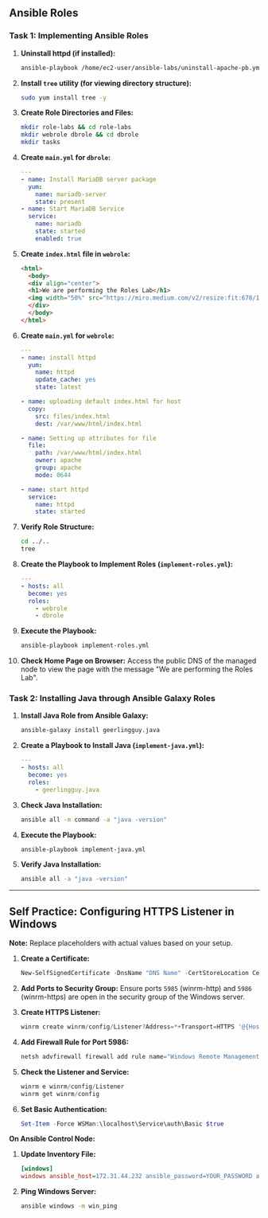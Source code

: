 ## Ansible Roles

### Task 1: Implementing Ansible Roles

1. **Uninstall httpd (if installed):**
    ```sh
    ansible-playbook /home/ec2-user/ansible-labs/uninstall-apache-pb.yml
    ```

2. **Install `tree` utility (for viewing directory structure):**
    ```sh
    sudo yum install tree -y
    ```

3. **Create Role Directories and Files:**

    ```sh
    mkdir role-labs && cd role-labs
    mkdir webrole dbrole && cd dbrole
    mkdir tasks
    ```

4. **Create `main.yml` for `dbrole`:**
    ```yaml
    ---
    - name: Install MariaDB server package
      yum:
        name: mariadb-server
        state: present
    - name: Start MariaDB Service
      service:
        name: mariadb
        state: started
        enabled: true
    ```

5. **Create `index.html` file in `webrole`:**
    ```html
    <html>
      <body>
      <div align="center">
      <h1>We are performing the Roles Lab</h1>
      <img width="50%" src="https://miro.medium.com/v2/resize:fit:678/1*MtmOHEt8ZX7s5KxV6bFSUg.png">
      </div>
      </body>
    </html>
    ```

6. **Create `main.yml` for `webrole`:**
    ```yaml
    ---
    - name: install httpd
      yum:
        name: httpd
        update_cache: yes
        state: latest

    - name: uploading default index.html for host
      copy:
        src: files/index.html
        dest: /var/www/html/index.html

    - name: Setting up attributes for file
      file:
        path: /var/www/html/index.html
        owner: apache
        group: apache
        mode: 0644

    - name: start httpd
      service:
        name: httpd
        state: started
    ```

7. **Verify Role Structure:**
    ```sh
    cd ../..
    tree
    ```

8. **Create the Playbook to Implement Roles (`implement-roles.yml`):**
    ```yaml
    ---
    - hosts: all
      become: yes
      roles:
        - webrole
        - dbrole
    ```

9. **Execute the Playbook:**
    ```sh
    ansible-playbook implement-roles.yml
    ```

10. **Check Home Page on Browser:**
    Access the public DNS of the managed node to view the page with the message "We are performing the Roles Lab".

### Task 2: Installing Java through Ansible Galaxy Roles

1. **Install Java Role from Ansible Galaxy:**
    ```sh
    ansible-galaxy install geerlingguy.java
    ```

2. **Create a Playbook to Install Java (`implement-java.yml`):**
    ```yaml
    ---
    - hosts: all
      become: yes
      roles:
        - geerlingguy.java
    ```

3. **Check Java Installation:**
    ```sh
    ansible all -m command -a "java -version"
    ```

4. **Execute the Playbook:**
    ```sh
    ansible-playbook implement-java.yml
    ```

5. **Verify Java Installation:**
    ```sh
    ansible all -a "java -version"
    ```

---

## Self Practice: Configuring HTTPS Listener in Windows

**Note:** Replace placeholders with actual values based on your setup.

1. **Create a Certificate:**
    ```powershell
    New-SelfSignedCertificate -DnsName "DNS Name" -CertStoreLocation Cert:\LocalMachine\My
    ```

2. **Add Ports to Security Group:**
    Ensure ports `5985` (winrm-http) and `5986` (winrm-https) are open in the security group of the Windows server.

3. **Create HTTPS Listener:**
    ```powershell
    winrm create winrm/config/Listener?Address=*+Transport=HTTPS '@{Hostname="DNS Name"; CertificateThumbprint="Thumbprint"}'
    ```

4. **Add Firewall Rule for Port 5986:**
    ```powershell
    netsh advfirewall firewall add rule name="Windows Remote Management (HTTPS-In)" dir=in action=allow protocol=TCP localport=5986
    ```

5. **Check the Listener and Service:**
    ```powershell
    winrm e winrm/config/Listener
    winrm get winrm/config
    ```

6. **Set Basic Authentication:**
    ```powershell
    Set-Item -Force WSMan:\localhost\Service\auth\Basic $true
    ```

**On Ansible Control Node:**

1. **Update Inventory File:**
    ```ini
    [windows]
    windows ansible_host=172.31.44.232 ansible_password=YOUR_PASSWORD ansible_connection=winrm ansible_port=5986 ansible_user=administrator ansible_winrm_server_cert_validation=ignore ansible_winrm_transport=basic
    ```

2. **Ping Windows Server:**
    ```sh
    ansible windows -m win_ping
    ```
